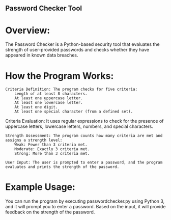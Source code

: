## Password Checker Tool

# Overview:

The Password Checker is a Python-based security tool that evaluates the strength of user-provided passwords and checks whether they have appeared in known data breaches.

# How the Program Works:

    Criteria Definition: The program checks for five criteria:
        Length of at least 8 characters.
        At least one uppercase letter.
        At least one lowercase letter.
        At least one digit.
        At least one special character (from a defined set).

   Criteria Evaluation: It uses regular expressions to check for the presence of uppercase letters, lowercase letters, numbers, and special characters.

    Strength Assessment: The program counts how many criteria are met and assigns a strength level:
        Weak: Fewer than 3 criteria met.
        Moderate: Exactly 3 criteria met.
        Strong: More than 3 criteria met.

    User Input: The user is prompted to enter a password, and the program evaluates and prints the strength of the password.

# Example Usage:

You can run the program by executing passwordchecker.py using Python 3, and it will prompt you to enter a password. Based on the input, it will provide feedback on the strength of the password.
